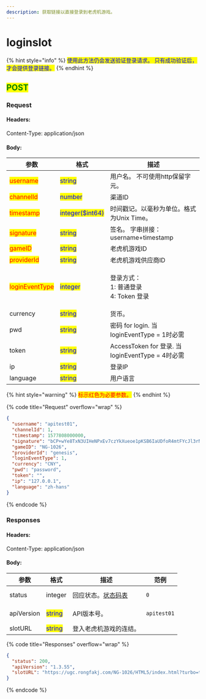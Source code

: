 ```yaml
---
description: 获取链接以直接登录到老虎机游戏。
---
```


# loginslot

{% hint style="info" %}
<mark style="color:blue;">使用此方法仍会发送验证登录请求。 只有成功验证后，才会提供登录链接。</mark>
{% endhint %}

## <mark style="color:green;">POST</mark>

### **Request**

#### Headers:

Content-Type: application/json

#### Body:

| 参数                                             | 格式                                               | 描述                                         |
| ---------------------------------------------- | ------------------------------------------------ | ------------------------------------------ |
| <mark style="color:red;">username</mark>       | <mark style="color:blue;">string</mark>          | 用户名。 不可使用http保留字元。                         |
| <mark style="color:red;">channelId</mark>      | <mark style="color:blue;">number</mark>          | 渠道ID                                       |
| <mark style="color:red;">timestamp</mark>      | <mark style="color:blue;">integer($int64)</mark> | 时间戳记。以毫秒为单位。格式为Unix Time。                  |
| <mark style="color:red;">signature</mark>      | <mark style="color:blue;">string</mark>          | 签名。 字串拼接：username+timestamp                |
| <mark style="color:red;">gameID</mark>         | <mark style="color:blue;">string</mark>          | 老虎机游戏ID                                    |
| <mark style="color:red;">providerId</mark>     | <mark style="color:blue;">string</mark>          | 老虎机游戏供应商ID                                 |
| <mark style="color:red;">loginEventType</mark> | <mark style="color:blue;">integer</mark>         | <p>登录方式：<br>1: 普通登录<br>4: Token 登录</p>     |
| currency                                       | <mark style="color:blue;">string</mark>          | 货币。                                        |
| pwd                                            | <mark style="color:blue;">string</mark>          | 密码 for login. 当loginEventType = 1时必需       |
| token                                          | <mark style="color:blue;">string</mark>          | AccessToken for 登录. 当loginEventType = 4时必需 |
| ip                                             | <mark style="color:blue;">string</mark>          | 登录IP                                       |
| language                                       | <mark style="color:blue;">string</mark>          | 用户语言                                       |

{% hint style="warning" %}
<mark style="color:red;">标示红色为必要参数。</mark>
{% endhint %}

{% code title="Request" overflow="wrap" %}
```json
{
  "username": "apitest01",
  "channelId": 1,
  "timestamp": 1577808000000,
  "signature": "bCP+wYe8TxN3UIHeNPxEv7czYkXueoe1pKSB6IaUDfoR4mtFYcJl3rNFk8Uz84XAHfeD3mNE+p4gECOVw2JxxQ==",
  "gameID": "NG-1026",
  "providerId": "genesis",
  "loginEventType": 1,
  "currency": "CNY",
  "pwd": "password",
  "token": "",
  "ip": "127.0.0.1",
  "language": "zh-hans"
}
```
{% endcode %}

### **Responses**

#### Headers:

Content-Type: application/json

#### Body:

<table><thead><tr><th>参数</th><th>格式</th><th>描述</th><th data-hidden>范例</th></tr></thead><tbody><tr><td>status</td><td>integer</td><td>回应状态。<a href="../../ebet-zhuang-tai-ma.md#ebet-xiang-ying-de-zhuang-tai-dai-ma">状态码表</a></td><td><pre><code>0
</code></pre></td></tr><tr><td>apiVersion</td><td><mark style="color:blue;">string</mark></td><td>API版本号。</td><td><pre><code>apitest01
</code></pre></td></tr><tr><td>slotURL</td><td><mark style="color:blue;">string</mark></td><td>登入老虎机游戏的连结。</td><td></td></tr></tbody></table>

{% code title="Responses" overflow="wrap" %}
```json
{
  "status": 200,
  "apiVersion": "1.3.55",
  "slotURL": "https://ugc.rongfakj.com/NG-1026/HTML5/index.html?turbo=true&mode=real&partner=be6c07f5-827c-4e76-8223-f3bda46f5a02&session=cppzzrex-xa450978331-4e055c951c834ae8a14960876&language=zh-hans&gs=nurgs-RMX&partnerCode=EBET&referer=ugc.rongfakj.com&refererRetries=0"
}
```
{% endcode %}
